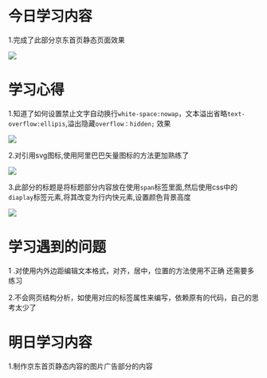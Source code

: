 # 今日学习内容

1.完成了此部分京东首页静态页面效果

![](https://graph.baidu.com/resource/101d1af26417d2d5bb24f01553442284.jpg)

# 学习心得

1.知道了如何设置禁止文字自动换行`white-space:nowap`，文本溢出省略`text-overflow:ellipis`,溢出隐藏`overflow：hidden;` 效果

![](https://graph.baidu.com/resource/10150d0d625c49d2ead6c01553442222.jpg)

2.对引用svg图标,使用阿里巴巴矢量图标的方法更加熟练了

![](https://graph.baidu.com/resource/101850e2d38dbc69daca801553442324.jpg)

3.此部分的标题是将标题部分内容放在使用`span`标签里面,然后使用css中的`diaplay`标签元素,将其改变为行内快元素,设置颜色背景高度

![](https://graph.baidu.com/resource/1017f8fd30771cb340a4601553442432.jpg)

# 学习遇到的问题

1 .对使用内外边距编辑文本格式，对齐，居中，位置的方法使用不正确 还需要多练习

2.不会网页结构分析，如使用对应的标签属性来编写，依赖原有的代码，自己的思考太少了

# 明日学习内容

1.制作京东首页静态内容的图片广告部分的内容